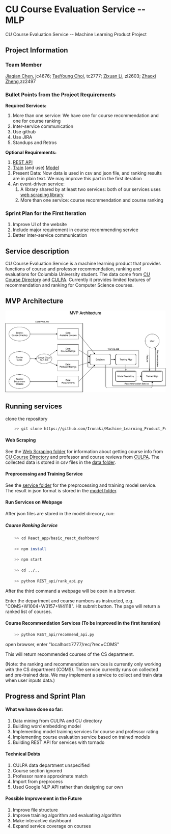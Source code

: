 # CU Course Evaluation Service -- MLP
CU Course Evaluation Service -- Machine Learning Product Project

## Project Information

### Team Member
[Jiaqian Chen](https://github.com/Achyles), jc4676;
[TaeYoung Choi](https://github.com/taeyoung-choi), tc2777;
[Zixuan Li](https://github.com/Ironaki), zl2603;
[Zhaoxi Zheng](https://github.com/zhengzhaoxisysu),zz2497

### Bullet Points from the Project Requirements

**Required Services:**
1. More than one service: We have one for course recommendation and one for course ranking
2. Inter-service communication
3. Use github
4. Use JIRA
5. Standups and Retros

**Optional Requirements:**
1. [REST API](./REST_api)
2. [Train](./service) (and use) [Model](./model)
3. Present Data: Now data is used in csv and json file, and ranking results are in plain text. We may improve this part in the first iteration
4. An event-driven service:
    1. A library shared by at least two services: both of our services uses [web scraping library](./Web_Scraping)
    2. More than one service: course recommendation and course ranking


### Sprint Plan for the First Iteration

1. Improve UI of the website
2. Include major requirement in course recommending service
3. Better inter-service communication


## Service description

CU Course Evaluation Service is a machine learning product that provides functions of course and professor recommendation, ranking and evaluations for Columbia University student. The data come from [CU Course Directory](http://www.columbia.edu/cu/bulletin/uwb/) and  [CULPA](http://culpa.info/). Currently it provides limited features of recommendation and ranking for Computer Science courses.

## MVP Architecture
![MVP Architecture](./data/mvp.png)

## Running services

clone the repository

``` bash
    >> git clone https://github.com/Ironaki/Machine_Learning_Product_Project.git
```

#### Web Scraping 
See the [Web Scraping folder](./Web_Scraping) for information about getting course info from [CU Course Directory](http://www.columbia.edu/cu/bulletin/uwb/) and professor and course reviews from [CULPA](http://culpa.info/). The collected data is stored in csv files in the [data folder](./data).

#### Preprocessing and Training Service

See the [service folder](./service) for the preprocessing and training model service. The result in json format is stored in the [model folder](./model).

#### Run Services on Webpage

After json files are stored in the model direcory, run:

##### Course Ranking Service

``` bash
    >> cd React_app/basic_react_dashboard
    
    >> npm install
    
    >> npm start
    
    >> cd ../..
    
    >> python REST_api/rank_api.py
```

After the third command a webpage will be open in a browser.

Enter the department and course numbers as instructed, e.g. "COMS+W1004+W3157+W4118". Hit submit button. The page will return a ranked list of courses.

#### Course Recommendation Services (To be improved in the first iteration)

``` bash
    >> python REST_api/recommend_api.py
```

open browser, enter "localhost:7777/rec/?rec=COMS"

This will return recommended courses of the CS department.

(Note: the ranking and recommendation services is currently only working with the CS department (COMS).
The service currently runs on collected and pre-trained data. We may implement a service to collect and train data when user inputs data.)

## Progress and Sprint Plan

#### What we have done so far:

1. Data mining from CULPA and CU directory
2. Building word embedding model
3. Implementing model training services for course and professor rating
4. Implementing course evaluation service based on trained models
5. Building REST API for services with tornado


#### Technical Debts

1. CULPA data department unspecified
2. Course section ignored
3. Professor name approximate match
4. Import from preprocess
5. Used Google NLP API rather than designing our own

#### Possible Improvement in the Future

1. Improve file structure
2. Improve training algorithm and evaluating algorithm
3. Make interactive dashboard
4. Expand service coverage on courses
